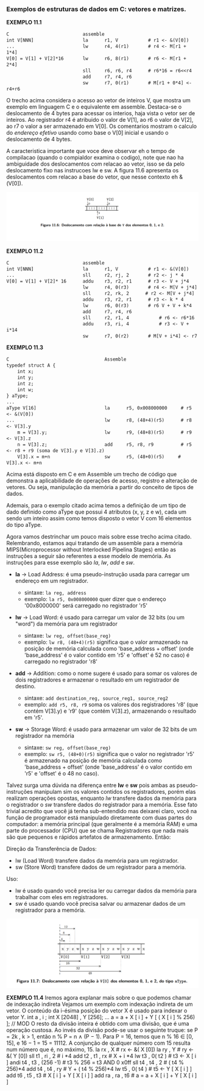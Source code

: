 ### Exemplos de estruturas de dados em C: vetores e matrizes.

**EXEMPLO 11.1**
```
C                           assemble
int V[NNN]                  la      r1, V           # r1 <- &(V[0]) 
...                         lw      r4, 4(r1)       # r4 <- M[r1 + 1*4]
V[0] = V[1] + V[2]*16       lw      r6, 8(r1)       # r6 <- M[r1 + 2*4]
                            sll     r6, r6, r4      # r6*16 = r6<<r4
                            add     r7, r4, r6      
                            sw      r7, 0(r1)       # M[r1 + 0*4] <- r4+r6
``` 

O trecho acima considera o acesso ao vetor de inteiros V, que mostra um exemplo em linguagem C e o equivalente em assemble. Destaca-se o deslocamento de 4 bytes para acessar os interios, haja vista o vetor ser de inteiros. Ao registrador r4 é atribuido o valor de V[1], ao r6 o valor de V[2], ao r7 o valor a ser armazenado em V[0]. Os comentarios mostram o calculo do *endereço efetivo* usando como base o V[0] inicial e usando o deslocamento de 4 bytes. 

A caracteristica importante que voce deve observar eh o tempo de compilacao (quando o compialdor examina o codigo), note que nao ha ambiguidade dos deslocamentos com relacao ao vetor, isso se da pelo deslocamento fixo nas instrucoes lw e sw. A figura 11.6 apresenta os deslocamentos com relacao a base do vetor, que nesse contexto eh &(V[0]).

![alt text](./imagens/figura-11-6.png)

**EXEMPLO 11.2**
```
C                           assemble
int V[NNN]                  la      r1, V           # r1 <- &(V[0]) 
...                         sll     r2, rj, 2       # r2 <- j * 4
V[0] = V[1] + V[2]* 16      addu    r3, r2, r1      # r3 <- V + j*4
                            lw      r4, 0(r3)       # r4 <- M[V + j*4]
                            sll     r2, rk, 2      # r2 <- M[V + j*4] 
                            addu    r3, r2, r1      # r3 <- k * 4
                            lw      r6, 0(r3)       # r6 V + V + k*4
                            add     r7, r4, r6
                            sll     r2, r1, 4           # r6 <- r6*16
                            addu    r3, ri, 4           # r3 <- V + i*14
                            sw      r7, 0(r2)       # M[V + i*4] <- r7
``` 

**EXEMPLO 11.3**
```
C                                   Assemble
typedef struct A {                  
    int x;                          
    int y;                          
    int z;                          
    int w;                          
} aType;                            
...                                 
aType V[16]                         la      r5, 0x008000000     # r5 <- &(V[0])
...                                 lw      r8, (48+4)(r5)      # r8 <- V[3].y
    m = V[3].y;                     lw      r9, (48+8)(r5)      # r9 <- V[3].z
    n = V[3].z;                     add     r5, r8, r9          # r5 <- r8 + r9 (soma de V[3].y e V[3].z)
    V[3].x = m+n                    sw      r5, (48+0)(r5)     # V[3].x <- m+n
```                             

Acima está disposto em C e em Assemble um trecho de código que demonstra a aplicabilidade de operações de acesso, registro e  alteração de vetores. Ou seja, manipulação da memória a partir do conceito de tipos de dados.  

Ademais, para o exemplo citado acima temos a definição de um tipo de dado definido como aType que possui 4 atributos (x, y, z e w), cada um sendo um inteiro assim como temos disposto o vetor V com 16 elementos do tipo aType.  

Agora vamos destrinchar um pouco mais sobre esse trecho acima citado. Relembrando, estamos aqui tratando de um assemble para a memória MIPS(Microprocessor without Interlocked Pipelina Stages) então as instruções a seguir são referentes a esse modelo de memória. As instruções para esse exemplo são *la*, *lw*, *add* e *sw*.  

- **la** -> Load Address: é uma pseudo-instrução usada para carregar um endereço em um registrador.
  - sintaxe: ```la reg, address``` 
  - exemplo: ```la r5, 0x008000000``` quer dizer que o endereço '00x8000000' será carregado no registrador 'r5'

- **lw** -> Load Word: é usado para carregar um valor de 32 bits (ou um "word") da memória para um registrador
  - sintaxe: ```lw reg, offset(base_reg)``` 
  - exemplo: ```lw r8, (48+4)(r5)``` significa que o valor armazenado na posição de memória calculada como 'base_address + offset' (onde 'base_address' é o valor contido em 'r5' e 'offset' é 52 no caso) é carregado no registrador 'r8'

- **add** -> Addition: como o nome sugere é usado para somar os valores de dois registradores e armazenar o resultado em um registrador de destino.
  - sintaxe: ```add destination_reg, source_reg1, source_reg2```
  - exemplo: ```add r5, r8, r9``` soma os valores dos registradores 'r8' (que contém V[3].y) e 'r9' (que contém V[3].z), armazenando o resultado em 'r5'.

- **sw** -> Storage Word: é usado para armazenar um valor de 32 bits de um registrador na memória
  - sintaxe: ```sw reg, offset(base_reg)```
  - exemplo: ```sw r5, (48+0)(r5)``` significa que o valor no registrador 'r5' é armazenado na posição de memória calculada como 'base_address + offset' (onde 'base_address' é o valor contido em 'r5' e 'offset' é o 48 no caso).

Talvez surga uma dúvida na diferença entre **lw** e **sw** pois ambas as pseudo-instruções manipulam sim os valores contidos os registradores, porém elas realizam operações opostas, enquanto *lw* transfere dados da memória para o registrador o *sw* transfere dados do registrador para a memória. Esse fato trivial acredito que você já tenha sub-entendido mas deixarei claro, você na função de programador está manipulado diretamente com duas partes do computador: a memória principal (que geralmente é a memória RAM) e uma parte do processador (CPU) que se chama Registradores que nada mais são que pequenos e rápidos artefatos de armazenamento. Então:

Direção da Transferência de Dados:
  - lw (Load Word) transfere dados da memória para um registrador.
  - sw (Store Word) transfere dados de um registrador para a memória.

Uso:  
  - lw é usado quando você precisa ler ou carregar dados da memória para trabalhar com eles em registradores.
  - sw é usado quando você precisa salvar ou armazenar dados de um registrador para a memória.

![alt text](./imagens/figura-11-7.png)

**EXEMPLO 11.4** 
Iremos agora explanar mais sobre o que podemos chamar de indexação indireta
Vejamos um exemplo com indexação indireta de um vetor. O conteúdo da i-ésima
posição do vetor X é usado para indexar o vetor Y.
int a , i ;
int X [2048] , Y [256];
...
a = a + X [ i ] + Y [ ( X [ i ] % 256) ]; // MOD
O resto da divisão inteira é obtido com uma divisão, que é uma operação custosa. Ao invés da divisão
pode-se usar o seguinte truque: se P = 2k
, k > 1, então n % P = n ∧ (P − 1). Para P = 16, temos
que n % 16 ∈ [0, 15], e 16 − 1 = 15 = 11112. A conjunção de qualquer número com 15 resulta num
número que é, no máximo, 15.
la rx , X # rx <- &( X [0])
la ry , Y # ry <- &( Y [0])
sll t1 , ri , 2 # i *4
add t2 , t1 , rx # X + i *4
lw t3 , 0( t2 ) # t3 <- X [ i ]
andi t4 , t3 , (256 -1) # t3 % 256 = t3 AND 0 x0ff
sll t4 , t4 , 2 # ( t4 % 256)*4
add t4 , t4 , ry # Y + ( t4 % 256)*4
lw t5 , 0( t4 ) # t5 <- Y [ X [ i ] ]
add t6 , t5 , t3 # X [ i ] + Y [ X [ i ] ]
add ra , ra , t6 # a = a + X [ i ] + Y [ X [ i ] ]
